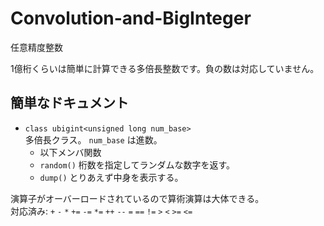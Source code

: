 # Convolution-and-BigInteger
任意精度整数

1億桁くらいは簡単に計算できる多倍長整数です。負の数は対応していません。

## 簡単なドキュメント
* `class ubigint<unsigned long num_base>`  
多倍長クラス。 `num_base` は進数。
   * 以下メンバ関数
   * `random()` 桁数を指定してランダムな数字を返す。
   * `dump()` とりあえず中身を表示する。

演算子がオーバーロードされているので算術演算は大体できる。  
対応済み: `+` `-` `*` `+=` `-=` `*=` `++` `--` `=` `==` `!=` `>` `<` `>=` `<=`
